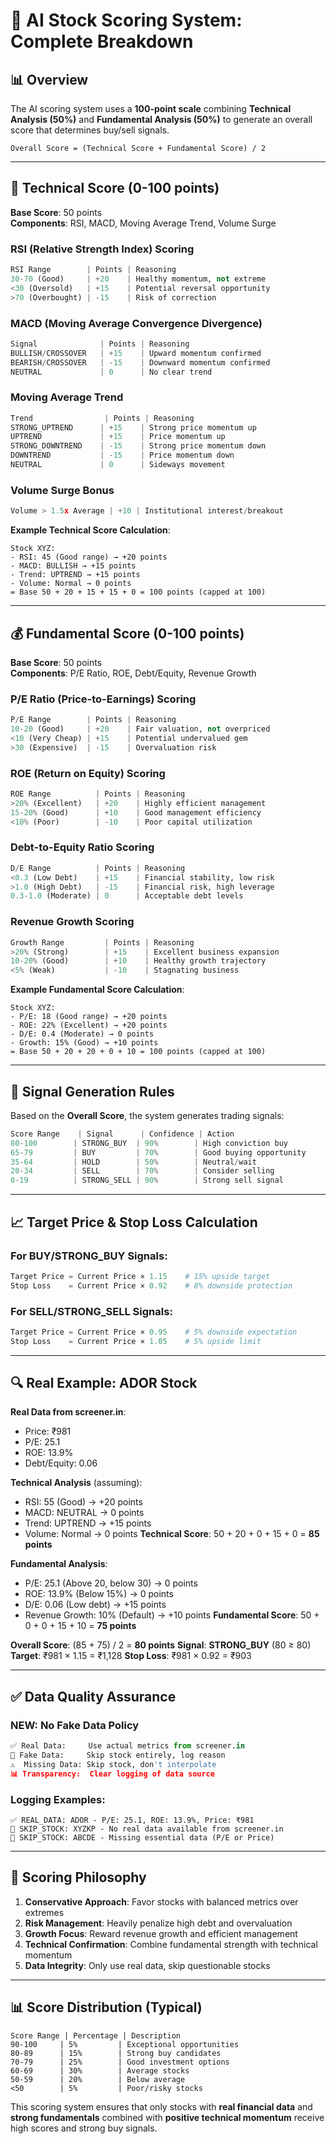# 🧠 AI Stock Scoring System: Complete Breakdown

## 📊 **Overview**

The AI scoring system uses a **100-point scale** combining **Technical Analysis (50%)** and **Fundamental Analysis (50%)** to generate an overall score that determines buy/sell signals.

```
Overall Score = (Technical Score + Fundamental Score) / 2
```

---

## 🔧 **Technical Score (0-100 points)**

**Base Score**: 50 points  
**Components**: RSI, MACD, Moving Average Trend, Volume Surge

### **RSI (Relative Strength Index) Scoring**
```python
RSI Range        | Points | Reasoning
30-70 (Good)     | +20    | Healthy momentum, not extreme
<30 (Oversold)   | +15    | Potential reversal opportunity  
>70 (Overbought) | -15    | Risk of correction
```

### **MACD (Moving Average Convergence Divergence)**
```python
Signal              | Points | Reasoning
BULLISH/CROSSOVER   | +15    | Upward momentum confirmed
BEARISH/CROSSOVER   | -15    | Downward momentum confirmed
NEUTRAL             | 0      | No clear trend
```

### **Moving Average Trend**
```python
Trend                | Points | Reasoning
STRONG_UPTREND      | +15    | Strong price momentum up
UPTREND             | +15    | Price momentum up
STRONG_DOWNTREND    | -15    | Strong price momentum down
DOWNTREND           | -15    | Price momentum down
NEUTRAL             | 0      | Sideways movement
```

### **Volume Surge Bonus**
```python
Volume > 1.5x Average | +10 | Institutional interest/breakout
```

**Example Technical Score Calculation**:
```
Stock XYZ:
- RSI: 45 (Good range) → +20 points
- MACD: BULLISH → +15 points  
- Trend: UPTREND → +15 points
- Volume: Normal → 0 points
= Base 50 + 20 + 15 + 15 + 0 = 100 points (capped at 100)
```

---

## 💰 **Fundamental Score (0-100 points)**

**Base Score**: 50 points  
**Components**: P/E Ratio, ROE, Debt/Equity, Revenue Growth

### **P/E Ratio (Price-to-Earnings) Scoring**
```python
P/E Range        | Points | Reasoning
10-20 (Good)     | +20    | Fair valuation, not overpriced
<10 (Very Cheap) | +15    | Potential undervalued gem
>30 (Expensive)  | -15    | Overvaluation risk
```

### **ROE (Return on Equity) Scoring**
```python
ROE Range          | Points | Reasoning
>20% (Excellent)   | +20    | Highly efficient management
15-20% (Good)      | +10    | Good management efficiency
<10% (Poor)        | -10    | Poor capital utilization
```

### **Debt-to-Equity Ratio Scoring**
```python
D/E Range          | Points | Reasoning
<0.3 (Low Debt)    | +15    | Financial stability, low risk
>1.0 (High Debt)   | -15    | Financial risk, high leverage
0.3-1.0 (Moderate) | 0      | Acceptable debt levels
```

### **Revenue Growth Scoring**
```python
Growth Range         | Points | Reasoning
>20% (Strong)        | +15    | Excellent business expansion
10-20% (Good)        | +10    | Healthy growth trajectory
<5% (Weak)           | -10    | Stagnating business
```

**Example Fundamental Score Calculation**:
```
Stock XYZ:
- P/E: 18 (Good range) → +20 points
- ROE: 22% (Excellent) → +20 points
- D/E: 0.4 (Moderate) → 0 points
- Growth: 15% (Good) → +10 points
= Base 50 + 20 + 20 + 0 + 10 = 100 points (capped at 100)
```

---

## 🎯 **Signal Generation Rules**

Based on the **Overall Score**, the system generates trading signals:

```python
Score Range    | Signal      | Confidence | Action
80-100        | STRONG_BUY  | 90%        | High conviction buy
65-79         | BUY         | 70%        | Good buying opportunity  
35-64         | HOLD        | 50%        | Neutral/wait
20-34         | SELL        | 70%        | Consider selling
0-19          | STRONG_SELL | 90%        | Strong sell signal
```

---

## 📈 **Target Price & Stop Loss Calculation**

### **For BUY/STRONG_BUY Signals**:
```python
Target Price = Current Price × 1.15    # 15% upside target
Stop Loss    = Current Price × 0.92    # 8% downside protection
```

### **For SELL/STRONG_SELL Signals**:
```python
Target Price = Current Price × 0.95    # 5% downside expectation
Stop Loss    = Current Price × 1.05    # 5% upside limit
```

---

## 🔍 **Real Example: ADOR Stock**

**Real Data from screener.in**:
- Price: ₹981
- P/E: 25.1
- ROE: 13.9%
- Debt/Equity: 0.06

**Technical Analysis** (assuming):
- RSI: 55 (Good) → +20 points
- MACD: NEUTRAL → 0 points
- Trend: UPTREND → +15 points
- Volume: Normal → 0 points
**Technical Score**: 50 + 20 + 0 + 15 + 0 = **85 points**

**Fundamental Analysis**:
- P/E: 25.1 (Above 20, below 30) → 0 points
- ROE: 13.9% (Below 15%) → 0 points  
- D/E: 0.06 (Low debt) → +15 points
- Revenue Growth: 10% (Default) → +10 points
**Fundamental Score**: 50 + 0 + 0 + 15 + 10 = **75 points**

**Overall Score**: (85 + 75) / 2 = **80 points**
**Signal**: **STRONG_BUY** (80 ≥ 80)
**Target**: ₹981 × 1.15 = ₹1,128
**Stop Loss**: ₹981 × 0.92 = ₹903

---

## ✅ **Data Quality Assurance**

### **NEW: No Fake Data Policy**
```python
✅ Real Data:     Use actual metrics from screener.in
🚫 Fake Data:     Skip stock entirely, log reason
⚠️  Missing Data: Skip stock, don't interpolate
📊 Transparency:  Clear logging of data source
```

### **Logging Examples**:
```
✅ REAL_DATA: ADOR - P/E: 25.1, ROE: 13.9%, Price: ₹981
🚫 SKIP_STOCK: XYZKP - No real data available from screener.in  
🚫 SKIP_STOCK: ABCDE - Missing essential data (P/E or Price)
```

---

## 🎯 **Scoring Philosophy**

1. **Conservative Approach**: Favor stocks with balanced metrics over extremes
2. **Risk Management**: Heavily penalize high debt and overvaluation
3. **Growth Focus**: Reward revenue growth and efficient management
4. **Technical Confirmation**: Combine fundamental strength with technical momentum
5. **Data Integrity**: Only use real data, skip questionable stocks

---

## 📊 **Score Distribution (Typical)**

```
Score Range | Percentage | Description
90-100     | 5%         | Exceptional opportunities
80-89      | 15%        | Strong buy candidates  
70-79      | 25%        | Good investment options
60-69      | 30%        | Average stocks
50-59      | 20%        | Below average
<50        | 5%         | Poor/risky stocks
```

This scoring system ensures that only stocks with **real financial data** and **strong fundamentals** combined with **positive technical momentum** receive high scores and strong buy signals. 